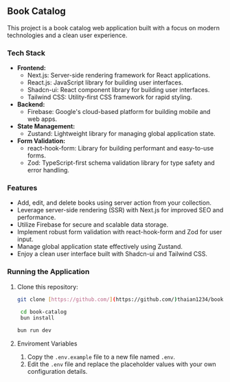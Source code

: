## Book Catalog

This project is a book catalog web application built with a focus on modern technologies and a clean user experience.

### Tech Stack

- **Frontend:**
  - Next.js: Server-side rendering framework for React applications.
  - React.js: JavaScript library for building user interfaces.
  - Shadcn-ui: React component library for building user interfaces.
  - Tailwind CSS: Utility-first CSS framework for rapid styling.
- **Backend:**
  - Firebase: Google's cloud-based platform for building mobile and web apps.
- **State Management:**
  - Zustand: Lightweight library for managing global application state.
- **Form Validation:**
  - react-hook-form: Library for building performant and easy-to-use forms.
  - Zod: TypeScript-first schema validation library for type safety and error handling.

### Features

- Add, edit, and delete books using server action from your collection.
- Leverage server-side rendering (SSR) with Next.js for improved SEO and performance.
- Utilize Firebase for secure and scalable data storage.
- Implement robust form validation with react-hook-form and Zod for user input.
- Manage global application state effectively using Zustand.
- Enjoy a clean user interface built with Shadcn-ui and Tailwind CSS.

### Running the Application

1. Clone this repository:

   ```bash
   git clone [https://github.com/](https://github.com/)thaian1234/book-catalog.git
   ```

   ```bash
    cd book-catalog
    bun install
   ```

   ```bash
   bun run dev
   ```

2. Enviroment Variables
   1. Copy the `.env.example` file to a new file named `.env`.
   2. Edit the `.env` file and replace the placeholder values with your own configuration details.
